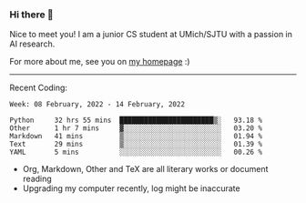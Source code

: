### Hi there 👋

Nice to meet you! I am a junior CS student at UMich/SJTU with a passion in AI research. 

For more about me, see you on [my homepage](https://jiayipan.me) :)

---

Recent Coding:
<!--START_SECTION:waka-->
```text
Week: 08 February, 2022 - 14 February, 2022

Python     32 hrs 55 mins  ███████████████████████▒░   93.18 % 
Other      1 hr 7 mins     ▓░░░░░░░░░░░░░░░░░░░░░░░░   03.20 % 
Markdown   41 mins         ▒░░░░░░░░░░░░░░░░░░░░░░░░   01.94 % 
Text       29 mins         ▒░░░░░░░░░░░░░░░░░░░░░░░░   01.39 % 
YAML       5 mins          ░░░░░░░░░░░░░░░░░░░░░░░░░   00.26 % 
```
<!--END_SECTION:waka-->
- Org, Markdown, Other and TeX are all literary works or document reading
- Upgrading my computer recently, log might be inaccurate
